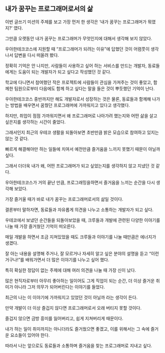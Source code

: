 ## 내가 꿈꾸는 프로그래머로서의 삶

이번 글쓰기 미션의 주제를 보고 가장 먼저 한 생각은 ‘내가 꿈꾸는 프로그래머가 뭐였지?’ 였다. 

그만큼 오랫동안 내가 꿈꾸는 프로그래머가 무엇인지에 대해서 생각해 보지 않았다. 

우아한테크코스에 지원할 때 “프로그래머가 되려는 이유”에 답했던 것이 어렴풋이 생각나서 답변을 다시 떠올려 봤다.

정확히 기억은 안 나지만, 사람들이 사용하고 싶어 하는 서비스를 만드는 개발자, 동료들에게는 도움이 되는 개발자가 되고 싶다고 작성했던 것 같다. 

학교에 다니면서 참여했던 작은 프로젝트에 사람들이 관심을 가져주는 것이 좋았고, 함께한 팀원으로부터 다음에도 함께 하고 싶다는 말을 들은 것이 뿌듯했던 기억이 난다.

우아한테크코스 중반까지만 해도 개발자로서 성장하는 것은 물론, 동료들과 함께해 나가는 방법을 배우면서 꿈꿨던 프로그래머에 가까워지고 있다고 생각했다. 

하지만, 취업이 점점 가까워지면서 왜 프로그래머로 나아가려 했는지와 어떤 삶을 살고 싶은지를 생각하는 시간이 줄었다. 

그래서인지 최근의 우테코 생활을 되돌아보면 초반만큼 밝은 모습으로 참여하고 있지는 않는 것 같다.

빠르게 해결해야만 하는 일들에 치여서 예전만큼 즐거움을 느끼지 못했기 때문이 아닐까 싶다. 

그래서 더더욱 내가 왜, 어떤 프로그래머가 되고 싶었는지를 생각하지 않고 지냈던 것 같다.

우아한테크코스가 거의 끝난 만큼, 프로그래밍을하면서 즐거움을 느끼는 순간을 다시 생각해 보았다. 

가장 즐거울 때가 바로 내가 꿈꾸는 프로그래머로서의 삶일 것이다.

결론부터 말하자면, 동료들과 자유롭게 의견을 나누고 소통하는 개발자가 되고 싶다. 

우테코에서 보냈던 순간들을 되돌아보았을 때, 크루들과 개발에 관련된 다양한 이야기를 나눌 때 가장 즐거웠던 기억이 떠오른다. 

매일 개발을 하면서 조금 지쳐있었을 때도 크루들과 이야기를 나눌 때만큼은 에너지가 생겼다. 

잘 아는 내용을 설명해 주거나, 잘 모르거나 자세히 알고 싶은 분야의 설명을 듣고 “이런 거구나!”를 배워가면서 더 많은 이야기를 나누고 싶어 했다. 

특히 확실한 정답이 없는 주제에 대해 여러 의견을 나눌 때 가장 신이 났다.

많은 현직자로부터 아무리 좋아하는 일이어도 그게 직업이 되는 순간, 더 이상 즐거운 취미가 아니라 그저 의무가 되어버린다는 이야기를 들었다. 

최근의 나는 이 이야기에 가까워지고 있었던 것이 아닐까 라는 생각이 든다. 

만약 개발이 더 이상 즐겁지 않다면 프로그래머로서 오래 버티지 못할 것이다. 

즐겁지 않으면 금방 흥미를 잃어버리고, 쉽게 지쳐버리게 때문이다. 

내가 하는 일이 취미까지는 아니더라도 즐거웠으면 좋겠고, 이를 위해서는 그 속에 즐거운 요소들이 있어야 한다.

따라서 나는 앞으로도 동료들과 소통하며 즐거움을 찾는 프로그래머로 지내고 싶다.
